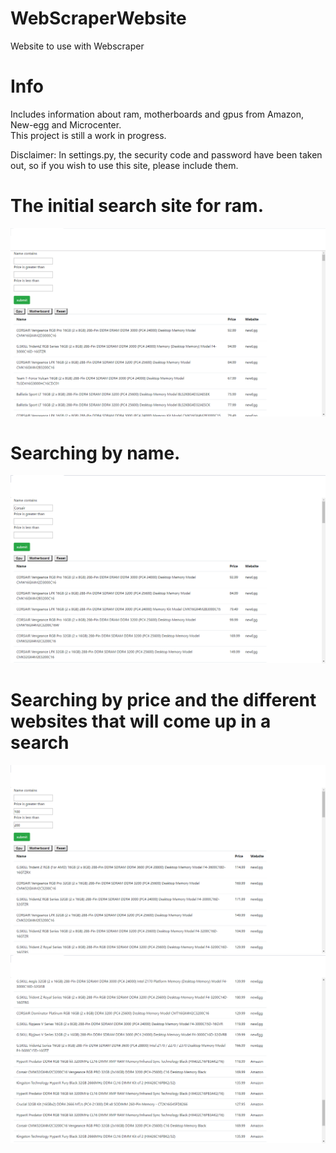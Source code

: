 # WebScraperWebsite
Website to use with Webscraper

# Info
Includes information about ram, motherboards and gpus from Amazon, New-egg and Microcenter.  
This project is still a work in progress.

Disclaimer: In settings.py, the security code and password have been taken out,
so if you wish to use this site, please include them.

# The initial search site for ram.
![Alt text](https://github.com/Laptic/WebScraperWebsite/blob/images/Ram.png "Ram")
# Searching by name.
![Alt text](https://github.com/Laptic/WebScraperWebsite/blob/images/search_by_name.png "Search by name")
# Searching by price and the different websites that will come up in a search
![Alt text](https://github.com/Laptic/WebScraperWebsite/blob/images/Price_comparison.png "Price comparison")
![Alt text](https://github.com/Laptic/WebScraperWebsite/blob/images/Price_comparison_continued.png "Price comparison continued")

